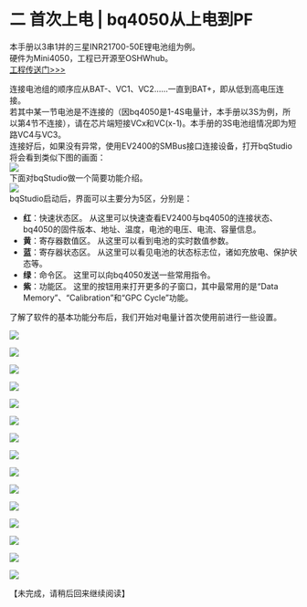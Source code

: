 # 二 首次上电 | bq4050从上电到PF
本手册以3串1并的三星INR21700-50E锂电池组为例。  
硬件为Mini4050，工程已开源至OSHWhub。  
[工程传送门>>>](https://oshwhub.com/autoxsk/mini4050-debug)  

连接电池组的顺序应从BAT-、VC1、VC2……一直到BAT+，即从低到高电压连接。  
若其中某一节电池是不连接的（因bq4050是1-4S电量计，本手册以3S为例，所以第4节不连接），请在芯片端短接VCx和VC(x-1)。本手册的3S电池组情况即为短路VC4与VC3。  
连接好后，如果没有异常，使用EV2400的SMBus接口连接设备，打开bqStudio将会看到类似下图的画面：  
![](https://bq4050startup.vercel.app/pages/assets/2-1.jpg)  
下面对bqStudio做一个简要功能介绍。  
![](https://bq4050startup.vercel.app/pages/assets/2-2.jpg)  
bqStudio启动后，界面可以主要分为5区，分别是：  
- **红**：快速状态区。
从这里可以快速查看EV2400与bq4050的连接状态、bq4050的固件版本、地址、温度，电池的电压、电流、容量信息。
- **黄**：寄存器数值区。
从这里可以看到电池的实时数值参数。
- **蓝**：寄存器状态区。
从这里可以看见电池的状态标志位，诸如充放电、保护状态等。
- **绿**：命令区。
这里可以向bq4050发送一些常用指令。
- **紫**：功能区。
这里的按钮用来打开更多的子窗口，其中最常用的是“Data Memory”、“Calibration”和“GPC Cycle”功能。

了解了软件的基本功能分布后，我们开始对电量计首次使用前进行一些设置。  

![](https://bq4050startup.vercel.app/pages/assets/2-3.jpg)  

![](https://bq4050startup.vercel.app/pages/assets/2-4.jpg)  

![](https://bq4050startup.vercel.app/pages/assets/2-5.jpg)  

![](https://bq4050startup.vercel.app/pages/assets/2-6.jpg)  

![](https://bq4050startup.vercel.app/pages/assets/2-7.jpg)  

![](https://bq4050startup.vercel.app/pages/assets/2-8.jpg)  

![](https://bq4050startup.vercel.app/pages/assets/2-9.jpg)  

![](https://bq4050startup.vercel.app/pages/assets/2-10.jpg)  

![](https://bq4050startup.vercel.app/pages/assets/2-11.jpg)  

![](https://bq4050startup.vercel.app/pages/assets/2-12.jpg)  

![](https://bq4050startup.vercel.app/pages/assets/2-13.jpg)  

![](https://bq4050startup.vercel.app/pages/assets/2-14.jpg)  

![](https://bq4050startup.vercel.app/pages/assets/2-15.jpg)  

![](https://bq4050startup.vercel.app/pages/assets/2-16.jpg)  

![](https://bq4050startup.vercel.app/pages/assets/2-17.jpg)  

【未完成，请稍后回来继续阅读】  
